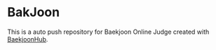 # BakJoon
This is a auto push repository for Baekjoon Online Judge created with [BaekjoonHub](https://github.com/BaekjoonHub/BaekjoonHub).
